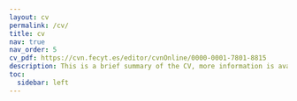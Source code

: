 ```yaml
---
layout: cv
permalink: /cv/
title: cv
nav: true
nav_order: 5
cv_pdf: https://cvn.fecyt.es/editor/cvnOnline/0000-0001-7801-8815
description: This is a brief summary of the CV, more information is available in the PDF.
toc:
  sidebar: left
---
```


